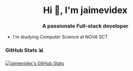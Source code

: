 <h1 align="center">Hi 👋, I'm jaimevidex</h1>
<h3 align="center">A passionate Full-stack developer</h3>

- I'm studying Computer Science at NOVA SCT

<h3 align="left">GitHub Stats 📊</h3>

[![jaimevidex's GitHub Stats](https://github-readme-stats.vercel.app/api?username=jaimevidex&show_icons=true&theme=aura_dark&hide_border=true)](https://github.com/jaimevidex)


<!--
**jaimevidex/jaimevidex** is a ✨ _special_ ✨ repository because its `README.md` (this file) appears on your GitHub profile.

Here are some ideas to get you started:

- 🔭 I’m currently working on ...
- 🌱 I’m currently learning ...
- 👯 I’m looking to collaborate on ...
- 🤔 I’m looking for help with ...
- 💬 Ask me about ...
- 📫 How to reach me: ...
- 😄 Pronouns: ...
- ⚡ Fun fact: ...
-->
